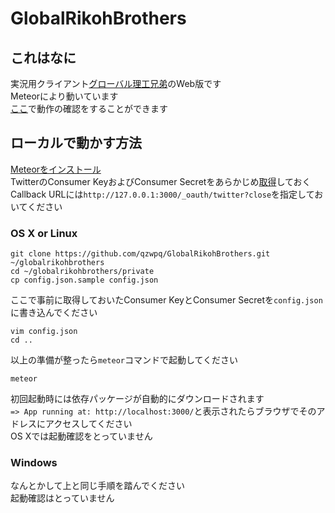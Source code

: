 # GlobalRikohBrothers

## これはなに
実況用クライアント[グローバル理工兄弟](http://titech-ssr.blog.jp/archives/1010471361.html)のWeb版です  
Meteorにより動いています  
[ここ](http://globalrikohbrothers.meteor.com)で動作の確認をすることができます

## ローカルで動かす方法
[Meteorをインストール](https://www.meteor.com)  
TwitterのConsumer KeyおよびConsumer Secretをあらかじめ[取得](https://apps.twitter.com)しておく
Callback URLには`http://127.0.0.1:3000/_oauth/twitter?close`を指定しておいてください
### OS X or Linux
```shell
git clone https://github.com/qzwpq/GlobalRikohBrothers.git ~/globalrikohbrothers
cd ~/globalrikohbrothers/private
cp config.json.sample config.json
```
ここで事前に取得しておいたConsumer KeyとConsumer Secretを`config.json`に書き込んでください
```shell
vim config.json
cd ..
```
以上の準備が整ったら`meteor`コマンドで起動してください
```shell
meteor
```
初回起動時には依存パッケージが自動的にダウンロードされます  
`=> App running at: http://localhost:3000/`と表示されたらブラウザでそのアドレスにアクセスしてください  
OS Xでは起動確認をとっていません
### Windows
なんとかして上と同じ手順を踏んでください  
起動確認はとっていません
